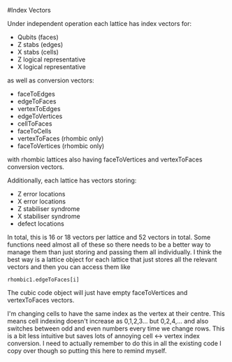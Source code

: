 #Index Vectors

Under independent operation each lattice has index vectors for:

- Qubits (faces)
- Z stabs (edges)
- X stabs (cells) 
- Z logical representative
- X logical representative

as well as conversion vectors:

- faceToEdges
- edgeToFaces
- vertexToEdges
- edgeToVertices
- cellToFaces
- faceToCells
- vertexToFaces (rhombic only)
- faceToVertices (rhombic only)

with rhombic lattices also having faceToVertices and vertexToFaces conversion vectors.

Additionally, each lattice has vectors storing:

- Z error locations
- X error locations
- Z stabiliser syndrome
- X stabiliser syndrome
- defect locations

In total, this is 16 or 18 vectors per lattice and 52 vectors in total. Some functions need almost all of these so there needs to be a better way to manage them than just storing and passing them all individually. I think the best way is a lattice object for each lattice that just stores all the relevant vectors and then you can access them like

`rhombic1.edgeToFaces[i]`

The cubic code object will just have empty faceToVertices and vertexToFaces vectors. 

I'm changing cells to have the same index as the vertex at their centre. This means cell indexing doesn't increase as 0,1,2,3... but 0,2,4,... and also switches between odd and even numbers every time we change rows. This is a bit less intuitive but saves lots of annoying cell <-> vertex index conversion. I need to actually remember to do this in all the existing code I copy over though so putting this here to remind myself. 
